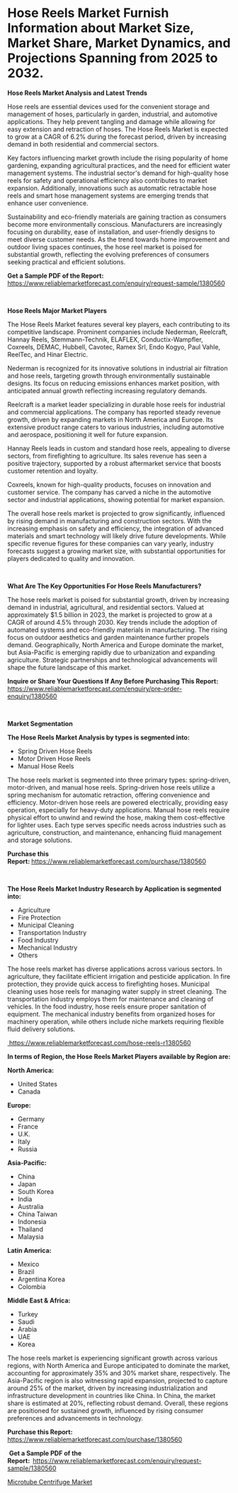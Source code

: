 <p><h1>Hose Reels Market Furnish Information about Market Size, Market Share, Market Dynamics, and Projections Spanning from 2025 to 2032.</h1></p><p><strong>Hose Reels Market Analysis and Latest Trends</strong></p>
<p><p>Hose reels are essential devices used for the convenient storage and management of hoses, particularly in garden, industrial, and automotive applications. They help prevent tangling and damage while allowing for easy extension and retraction of hoses. The Hose Reels Market is expected to grow at a CAGR of 6.2% during the forecast period, driven by increasing demand in both residential and commercial sectors. </p><p>Key factors influencing market growth include the rising popularity of home gardening, expanding agricultural practices, and the need for efficient water management systems. The industrial sector's demand for high-quality hose reels for safety and operational efficiency also contributes to market expansion. Additionally, innovations such as automatic retractable hose reels and smart hose management systems are emerging trends that enhance user convenience.</p><p>Sustainability and eco-friendly materials are gaining traction as consumers become more environmentally conscious. Manufacturers are increasingly focusing on durability, ease of installation, and user-friendly designs to meet diverse customer needs. As the trend towards home improvement and outdoor living spaces continues, the hose reel market is poised for substantial growth, reflecting the evolving preferences of consumers seeking practical and efficient solutions.</p></p>
<p><strong>Get a Sample PDF of the Report:&nbsp;</strong> <a href="https://www.reliablemarketforecast.com/enquiry/request-sample/1380560?utm_campaign=3203&utm_medium=2&utm_source=Github&utm_content=ia&utm_term=09042025&utm_id=hose-reels">https://www.reliablemarketforecast.com/enquiry/request-sample/1380560</a></p>
<p>&nbsp;</p>
<p><strong>Hose Reels Major Market Players</strong></p>
<p><p>The Hose Reels Market features several key players, each contributing to its competitive landscape. Prominent companies include Nederman, Reelcraft, Hannay Reels, Stemmann-Technik, ELAFLEX, Conductix-Wampfler, Coxreels, DEMAC, Hubbell, Cavotec, Ramex Srl, Endo Kogyo, Paul Vahle, ReelTec, and Hinar Electric. </p><p>Nederman is recognized for its innovative solutions in industrial air filtration and hose reels, targeting growth through environmentally sustainable designs. Its focus on reducing emissions enhances market position, with anticipated annual growth reflecting increasing regulatory demands.</p><p>Reelcraft is a market leader specializing in durable hose reels for industrial and commercial applications. The company has reported steady revenue growth, driven by expanding markets in North America and Europe. Its extensive product range caters to various industries, including automotive and aerospace, positioning it well for future expansion.</p><p>Hannay Reels leads in custom and standard hose reels, appealing to diverse sectors, from firefighting to agriculture. Its sales revenue has seen a positive trajectory, supported by a robust aftermarket service that boosts customer retention and loyalty.</p><p>Coxreels, known for high-quality products, focuses on innovation and customer service. The company has carved a niche in the automotive sector and industrial applications, showing potential for market expansion. </p><p>The overall hose reels market is projected to grow significantly, influenced by rising demand in manufacturing and construction sectors. With the increasing emphasis on safety and efficiency, the integration of advanced materials and smart technology will likely drive future developments. While specific revenue figures for these companies can vary yearly, industry forecasts suggest a growing market size, with substantial opportunities for players dedicated to quality and innovation.</p></p>
<p>&nbsp;</p>
<p><strong>What Are The Key Opportunities For Hose Reels Manufacturers?</strong></p>
<p><p>The hose reels market is poised for substantial growth, driven by increasing demand in industrial, agricultural, and residential sectors. Valued at approximately $1.5 billion in 2023, the market is projected to grow at a CAGR of around 4.5% through 2030. Key trends include the adoption of automated systems and eco-friendly materials in manufacturing. The rising focus on outdoor aesthetics and garden maintenance further propels demand. Geographically, North America and Europe dominate the market, but Asia-Pacific is emerging rapidly due to urbanization and expanding agriculture. Strategic partnerships and technological advancements will shape the future landscape of this market.</p></p>
<p><strong>Inquire or Share Your Questions If Any Before Purchasing This Report:</strong> <a href="https://www.reliablemarketforecast.com/enquiry/pre-order-enquiry/1380560?utm_campaign=3203&utm_medium=2&utm_source=Github&utm_content=ia&utm_term=09042025&utm_id=hose-reels">https://www.reliablemarketforecast.com/enquiry/pre-order-enquiry/1380560</a></p>
<p>&nbsp;</p>
<p><strong>Market Segmentation</strong></p>
<p><strong>The Hose Reels Market Analysis by types is segmented into:</strong></p>
<p><ul><li>Spring Driven Hose Reels</li><li>Motor Driven Hose Reels</li><li>Manual Hose Reels</li></ul></p>
<p><p>The hose reels market is segmented into three primary types: spring-driven, motor-driven, and manual hose reels. Spring-driven hose reels utilize a spring mechanism for automatic retraction, offering convenience and efficiency. Motor-driven hose reels are powered electrically, providing easy operation, especially for heavy-duty applications. Manual hose reels require physical effort to unwind and rewind the hose, making them cost-effective for lighter uses. Each type serves specific needs across industries such as agriculture, construction, and maintenance, enhancing fluid management and storage solutions.</p></p>
<p><strong>Purchase this Report:&nbsp;</strong><a href="https://www.reliablemarketforecast.com/purchase/1380560?utm_campaign=3203&utm_medium=2&utm_source=Github&utm_content=ia&utm_term=09042025&utm_id=hose-reels">https://www.reliablemarketforecast.com/purchase/1380560</a></p>
<p>&nbsp;</p>
<p><strong>The Hose Reels Market Industry Research by Application is segmented into:</strong></p>
<p><ul><li>Agriculture</li><li>Fire Protection</li><li>Municipal Cleaning</li><li>Transportation Industry</li><li>Food Industry</li><li>Mechanical Industry</li><li>Others</li></ul></p>
<p><p>The hose reels market has diverse applications across various sectors. In agriculture, they facilitate efficient irrigation and pesticide application. In fire protection, they provide quick access to firefighting hoses. Municipal cleaning uses hose reels for managing water supply in street cleaning. The transportation industry employs them for maintenance and cleaning of vehicles. In the food industry, hose reels ensure proper sanitation of equipment. The mechanical industry benefits from organized hoses for machinery operation, while others include niche markets requiring flexible fluid delivery solutions.</p></p>
<p><a href="https://www.reliablemarketforecast.com/hose-reels-r1380560?utm_campaign=3203&utm_medium=2&utm_source=Github&utm_content=ia&utm_term=09042025&utm_id=hose-reels">&nbsp;https://www.reliablemarketforecast.com/hose-reels-r1380560</a></p>
<p><strong>In terms of Region, the Hose Reels Market Players available by Region are:</strong></p>
<p>
    <p> <strong> North America: </strong>
        <ul>
            <li>United States</li>
            <li>Canada</li>
        </ul>
        </p> 
    <p> <strong> Europe: </strong>
        <ul>
            <li>Germany</li>
            <li>France</li>
            <li>U.K.</li>
            <li>Italy</li>
            <li>Russia</li>
        </ul>
        </p> 
    <p> <strong> Asia-Pacific: </strong>
        <ul>
            <li>China</li>
            <li>Japan</li>
            <li>South Korea</li>
            <li>India</li>
            <li>Australia</li>
            <li>China Taiwan</li>
            <li>Indonesia</li>
            <li>Thailand</li>
            <li>Malaysia</li>
        </ul>
        </p> 
    <p> <strong> Latin America: </strong>
        <ul>
            <li>Mexico</li>
            <li>Brazil</li>
            <li>Argentina Korea</li>
            <li>Colombia</li>
        </ul>
        </p> 
    <p> <strong> Middle East & Africa: </strong>
        <ul>
            <li>Turkey</li>
            <li>Saudi</li>
            <li>Arabia</li>
            <li>UAE</li>
            <li>Korea</li>
        </ul>
    </p>
    </p>
<p><p>The hose reels market is experiencing significant growth across various regions, with North America and Europe anticipated to dominate the market, accounting for approximately 35% and 30% market share, respectively. The Asia-Pacific region is also witnessing rapid expansion, projected to capture around 25% of the market, driven by increasing industrialization and infrastructure development in countries like China. In China, the market share is estimated at 20%, reflecting robust demand. Overall, these regions are positioned for sustained growth, influenced by rising consumer preferences and advancements in technology.</p></p>
<p><strong>Purchase this Report: </strong><a href="https://www.reliablemarketforecast.com/purchase/1380560?utm_campaign=3203&utm_medium=2&utm_source=Github&utm_content=ia&utm_term=09042025&utm_id=hose-reels">https://www.reliablemarketforecast.com/purchase/1380560</a></p>
<p>&nbsp;<strong>Get a Sample PDF of the Report:&nbsp;&nbsp;</strong><a href="https://www.reliablemarketforecast.com/enquiry/request-sample/1380560?utm_campaign=3203&utm_medium=2&utm_source=Github&utm_content=ia&utm_term=09042025&utm_id=hose-reels">https://www.reliablemarketforecast.com/enquiry/request-sample/1380560</a></p>
<p><strong></strong></p>
<p><p><a href="https://github.com/rianttegang/Market-Research-Report-List-1/blob/main/microtube-centrifuge-market.md?utm_campaign=3203&utm_medium=2&utm_source=Github&utm_content=ia&utm_term=09042025&utm_id=hose-reels">Microtube Centrifuge Market</a></p></p>